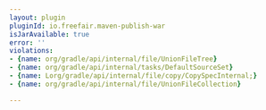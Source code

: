 ```yaml
---
layout: plugin
pluginId: io.freefair.maven-publish-war
isJarAvailable: true
error: ''
violations:
- {name: org/gradle/api/internal/file/UnionFileTree}
- {name: org/gradle/api/internal/tasks/DefaultSourceSet}
- {name: Lorg/gradle/api/internal/file/copy/CopySpecInternal;}
- {name: org/gradle/api/internal/file/UnionFileCollection}

---
```

